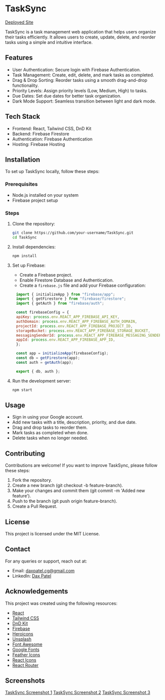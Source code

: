 # TaskSync

[Deployed Site](https://tasksync.web.app)

TaskSync is a task management web application that helps users organize their tasks efficiently. It allows users to create, update, delete, and reorder tasks using a simple and intuitive interface.

## Features

- User Authentication: Secure login with Firebase Authentication.
- Task Management: Create, edit, delete, and mark tasks as completed.
- Drag & Drop Sorting: Reorder tasks using a smooth drag-and-drop functionality.
- Priority Levels: Assign priority levels (Low, Medium, High) to tasks.
- Due Dates: Set due dates for better task organization.
- Dark Mode Support: Seamless transition between light and dark mode.

## Tech Stack

- Frontend: React, Tailwind CSS, DnD Kit
- Backend: Firebase Firestore
- Authentication: Firebase Authentication
- Hosting: Firebase Hosting

## Installation

To set up TaskSync locally, follow these steps:

### Prerequisites

- Node.js installed on your system
- Firebase project setup

### Steps

1. Clone the repository:

   ```bash
   git clone https://github.com/your-username/TaskSync.git
   cd TaskSync
   ```

2. Install dependencies:

   ```bash
   npm install
   ```

3. Set up Firebase:
   - Create a Firebase project.
   - Enable Firestore Database and Authentication.
   - Create a `firebase.js` file and add your Firebase configuration:


```javascript
     import { initializeApp } from "firebase/app";
     import { getFirestore } from "firebase/firestore";
     import { getAuth } from "firebase/auth";

     const firebaseConfig = {
     apiKey: process.env.REACT_APP_FIREBASE_API_KEY,
     authDomain: process.env.REACT_APP_FIREBASE_AUTH_DOMAIN,
     projectId: process.env.REACT_APP_FIREBASE_PROJECT_ID,
     storageBucket: process.env.REACT_APP_FIREBASE_STORAGE_BUCKET,
     messagingSenderId: process.env.REACT_APP_FIREBASE_MESSAGING_SENDER_ID,
     appId: process.env.REACT_APP_FIREBASE_APP_ID,
     };

     const app = initializeApp(firebaseConfig);
     const db = getFirestore(app);
     const auth = getAuth(app);

     export { db, auth };
```


4. Run the development server:
   ```bash
   npm start
   ```

## Usage

- Sign in using your Google account.
- Add new tasks with a title, description, priority, and due date.
- Drag and drop tasks to reorder them.
- Mark tasks as completed when done.
- Delete tasks when no longer needed.

## Contributing

Contributions are welcome! If you want to improve TaskSync, please follow these steps:

1. Fork the repository.
2. Create a new branch (git checkout -b feature-branch).
3. Make your changes and commit them (git commit -m 'Added new feature').
4. Push to the branch (git push origin feature-branch).
5. Create a Pull Request.

## License

This project is licensed under the MIT License.

## Contact

For any queries or support, reach out at:

- Email: daxpatel.cg@gmail.com
- LinkedIn: [Dax Patel](https://www.linkedin.com/in/dax-cg/)

## Acknowledgements

This project was created using the following resources:

- [React](https://reactjs.org/)
- [Tailwind CSS](https://tailwindcss.com/)
- [DnD Kit](https://dndkit.com/)
- [Firebase](https://firebase.google.com/)
- [Heroicons](https://heroicons.com/)
- [Unsplash](https://unsplash.com/)
- [Font Awesome](https://fontawesome.com/)
- [Google Fonts](https://fonts.google.com/)
- [Feather Icons](https://feathericons.com/)
- [React Icons](https://react-icons.github.io/react-icons/)
- [React Router](https://reactrouter.com/)

## Screenshots

[TaskSync Screenshot 1](https://i.imgur.com/6Q7Q6Q4.png)
[TaskSync Screenshot 2](https://i.imgur.com/6Q7Q6Q4.png)
[TaskSync Screenshot 3](https://i.imgur.com/6Q7Q6Q4.png)

```

```

